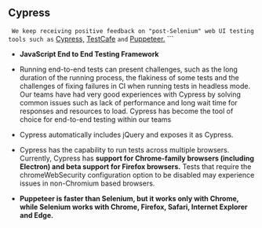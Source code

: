 ## Cypress

``` We keep receiving positive feedback on "post-Selenium" web UI testing tools such as``` [Cypress,](http://www.cypress.io/) [TestCafe](https://www.thoughtworks.com/radar/tools/testcafe) ```and``` [Puppeteer.](https://www.thoughtworks.com/radar/languages-and-frameworks/puppeteer) ```
* **JavaScript End to End Testing Framework**

* Running end-to-end tests can present challenges, such as the long duration of the running process, the flakiness of some tests and the challenges of fixing failures in CI when running tests in headless mode. Our teams have had very good experiences with Cypress by solving common issues such as lack of performance and long wait time for responses and resources to load. Cypress has become the tool of choice for end-to-end testing within our teams

* Cypress automatically includes jQuery and exposes it as Cypress.

* Cypress has the capability to run tests across multiple browsers. Currently, Cypress has **support for Chrome-family browsers (including Electron) and beta support for Firefox browsers.** Tests that require the chromeWebSecurity configuration option to be disabled may experience issues in non-Chromium based browsers.

*  **Puppeteer is faster than Selenium, but it works only with Chrome, while Selenium works with Chrome, Firefox, Safari, Internet Explorer and Edge.**
